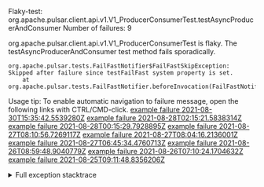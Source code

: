         
Flaky-test: org.apache.pulsar.client.api.v1.V1_ProducerConsumerTest.testAsyncProducerAndConsumer
Number of failures: 9

org.apache.pulsar.client.api.v1.V1_ProducerConsumerTest is flaky. The testAsyncProducerAndConsumer test method fails sporadically.

```
org.apache.pulsar.tests.FailFastNotifier$FailFastSkipException: Skipped after failure since testFailFast system property is set.
	at org.apache.pulsar.tests.FailFastNotifier.beforeInvocation(FailFastNotifier.java:88)

```

Usage tip: To enable automatic navigation to failure message, open the following links with CTRL/CMD-click.
[example failure 2021-08-30T15:35:42.5539280Z](https://github.com/apache/pulsar/runs/3463119398?check_suite_focus=true#step:9:3615)
[example failure 2021-08-28T02:15:21.5838314Z](https://github.com/apache/pulsar/runs/3448473880?check_suite_focus=true#step:9:2612)
[example failure 2021-08-28T00:15:29.7928895Z](https://github.com/apache/pulsar/runs/3447917315?check_suite_focus=true#step:9:1980)
[example failure 2021-08-27T08:10:56.7269117Z](https://github.com/apache/pulsar/runs/3440980370?check_suite_focus=true#step:9:2679)
[example failure 2021-08-27T08:04:16.2136001Z](https://github.com/apache/pulsar/runs/3440855241?check_suite_focus=true#step:9:2604)
[example failure 2021-08-27T06:45:34.4760713Z](https://github.com/apache/pulsar/runs/3440411158?check_suite_focus=true#step:9:2605)
[example failure 2021-08-26T08:59:48.9040779Z](https://github.com/apache/pulsar/runs/3430539961?check_suite_focus=true#step:9:3314)
[example failure 2021-08-26T07:10:24.1704632Z](https://github.com/apache/pulsar/runs/3429892136?check_suite_focus=true#step:9:2666)
[example failure 2021-08-25T09:11:48.8356206Z](https://github.com/apache/pulsar/runs/3420085427?check_suite_focus=true#step:10:2572)


<details>
<summary>Full exception stacktrace</summary>
<code><pre>
org.apache.pulsar.tests.FailFastNotifier$FailFastSkipException: Skipped after failure since testFailFast system property is set.
	at org.apache.pulsar.tests.FailFastNotifier.beforeInvocation(FailFastNotifier.java:88)

</pre></code>
</details>

